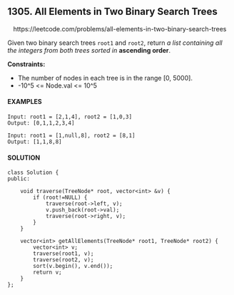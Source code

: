 ## 1305. All Elements in Two Binary Search Trees

<p align="center">
    https://leetcode.com/problems/all-elements-in-two-binary-search-trees
</P>

Given two binary search trees `root1` and `root2`, return _a list containing all the integers from both trees sorted in_ **ascending order**.

**Constraints:**
- The number of nodes in each tree is in the range [0, 5000].
- -10^5 <= Node.val <= 10^5


<h4>EXAMPLES</h4>

```
Input: root1 = [2,1,4], root2 = [1,0,3]
Output: [0,1,1,2,3,4]
```

```
Input: root1 = [1,null,8], root2 = [8,1]
Output: [1,1,8,8]
```

<h4>SOLUTION</h4>

```
class Solution {
public:
    
    void traverse(TreeNode* root, vector<int> &v) {
        if (root!=NULL) {
            traverse(root->left, v);
            v.push_back(root->val);
            traverse(root->right, v);
        }
    }
    
    vector<int> getAllElements(TreeNode* root1, TreeNode* root2) {
        vector<int> v;
        traverse(root1, v);
        traverse(root2, v);
        sort(v.begin(), v.end());
        return v;
    }
};
```
